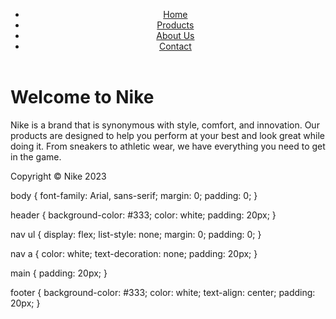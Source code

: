 <!DOCTYPE html>
<html>
  <head>
    <link rel="stylesheet" type="text/css" href="style.css">
    <title>Nike</title>
  </head>
  <body>
    <header>
      <nav>
        <ul>
          <li><a href="#">Home</a></li>
          <li><a href="#">Products</a></li>
          <li><a href="#">About Us</a></li>
          <li><a href="#">Contact</a></li>
        </ul>
      </nav>
    </header>
    <main>
      <h1>Welcome to Nike</h1>
      <p>Nike is a brand that is synonymous with style, comfort, and innovation. Our products are designed to help you perform at your best and look great while doing it. From sneakers to athletic wear, we have everything you need to get in the game.</p>
    </main>
    <footer>
      <p>Copyright &copy; Nike 2023</p>
    </footer>
  </body>
</html>
body {
  font-family: Arial, sans-serif;
  margin: 0;
  padding: 0;
}

header {
  background-color: #333;
  color: white;
  padding: 20px;
}

nav ul {
  display: flex;
  list-style: none;
  margin: 0;
  padding: 0;
}

nav a {
  color: white;
  text-decoration: none;
  padding: 20px;
}

main {
  padding: 20px;
}

footer {
  background-color: #333;
  color: white;
  text-align: center;
  padding: 20px;
}
